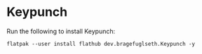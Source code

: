 # Keypunch

Run the following to install Keypunch:

```
flatpak --user install flathub dev.bragefuglseth.Keypunch -y
```
